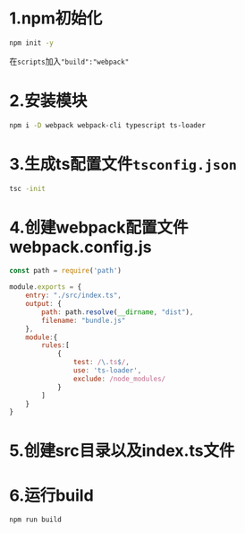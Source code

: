 # 1.npm初始化

```bash
npm init -y
```

在`scripts`加入`"build":"webpack"`

# 2.安装模块

```bash
npm i -D webpack webpack-cli typescript ts-loader
```

# 3.生成ts配置文件`tsconfig.json`

```bash
tsc -init
```

# 4.创建webpack配置文件webpack.config.js

```js
const path = require('path')

module.exports = {
    entry: "./src/index.ts",
    output: {
        path: path.resolve(__dirname, "dist"),
        filename: "bundle.js"
    },
    module:{
        rules:[
            {
                test: /\.ts$/,
                use: 'ts-loader',
                exclude: /node_modules/
            }
        ]
    }
}
```

# 5.创建src目录以及index.ts文件

# 6.运行build

```bash
npm run build
```

